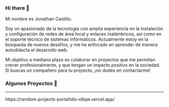 ### Hi there 👋

Mi nombre es Jonathan Castillo.

Soy un apasionado de la tecnología con amplia experiencia en la instalación y configuración de redes de área local y enlaces inalámbricos, así como en el soporte técnico de sistemas informáticos. Actualmente estoy en la búsqueda de nuevos desafíos, y me he enfocado en aprender de manera autodidacta el desarrollo web.

Mi objetivo a mediano plazo es colaborar en proyectos que me permitan crecer profesionalmente, y que tengan un impacto positivo en la sociedad. Si buscas un compañero para tu proyecto, ¡no dudes en contactarme!

### Algunos Proyectos 👯
<hr>
https://random-projects-portafolio-x6qw.vercel.app/
<!--
**jonvzcas002/jonvzcas002** is a ✨ _special_ ✨ repository because its `README.md` (this file) appears on your GitHub profile.

Here are some ideas to get you started:

- 🔭 I’m currently working on ...
- 🌱 I’m currently learning ...
- 👯 I’m looking to collaborate on ...
- 🤔 I’m looking for help with ...
- 💬 Ask me about ...
- 📫 How to reach me: ...
- 😄 Pronouns: ...
- ⚡ Fun fact: ...
-->

